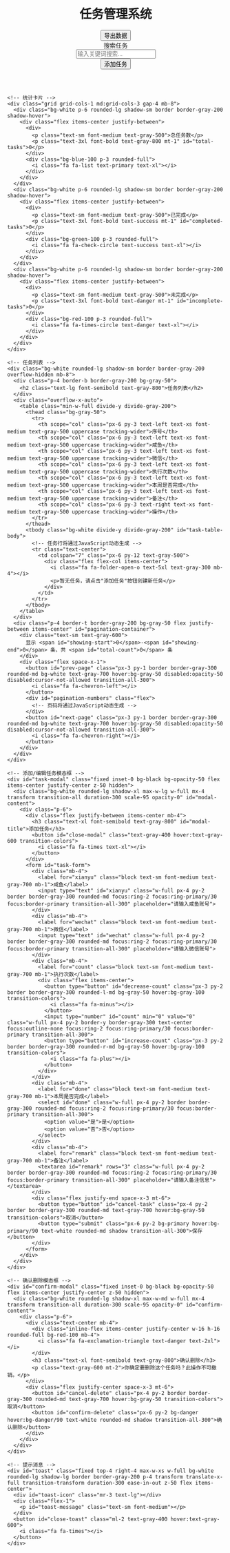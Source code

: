 <!DOCTYPE html>
<html lang="zh-CN">
<head>
  <meta charset="UTF-8">
  <meta name="viewport" content="width=device-width, initial-scale=1.0">
  <title>任务管理系统</title>
  <script src="https://cdn.tailwindcss.com"></script>
  <link href="https://cdn.jsdelivr.net/npm/font-awesome@4.7.0/css/font-awesome.min.css" rel="stylesheet">
  <link href="https://cdn.jsdelivr.net/npm/font-awesome@4.7.0/css/font-awesome.min.css" rel="stylesheet">
  <script>
    tailwind.config = {
      theme: {
        extend: {
          colors: {
            primary: '#3b82f6',
            secondary: '#64748b',
            success: '#10b981',
            danger: '#ef4444',
            warning: '#f59e0b',
            info: '#06b6d4',
            light: '#f8fafc',
            dark: '#1e293b',
          },
          fontFamily: {
            inter: ['Inter', 'sans-serif'],
          },
        },
      }
    }
  </script>
  <style type="text/tailwindcss">
    @layer utilities {
      .content-auto {
        content-visibility: auto;
      }
      .transition-all-300 {
        transition: all 300ms ease-in-out;
      }
      .shadow-hover {
        transition: box-shadow 0.3s ease;
      }
      .shadow-hover:hover {
        box-shadow: 0 10px 25px -5px rgba(0, 0, 0, 0.1), 0 8px 10px -6px rgba(0, 0, 0, 0.1);
      }
    }
  </style>
</head>
<body class="bg-gray-50 font-inter">
  <div id="app" class="container mx-auto px-4 py-8 max-w-6xl">
    <!-- 顶部导航 -->
    <header class="mb-8">
      <div class="flex flex-col md:flex-row md:items-center justify-between mb-4">
        <h1 class="text-[clamp(1.5rem,3vw,2.5rem)] font-bold text-gray-800">
          <i class="fa fa-tasks text-primary mr-2"></i>任务管理系统
        </h1>
        <div class="mt-4 md:mt-0">
          <span class="text-gray-600 text-sm" id="current-date"></span>
          <button id="export-btn" class="ml-4 bg-primary hover:bg-primary/90 text-white px-4 py-2 rounded-md shadow transition-all-300 flex items-center">
            <i class="fa fa-download mr-2"></i>导出数据
          </button>
        </div>
      </div>
      <div class="bg-white p-4 rounded-lg shadow-sm border border-gray-200">
        <div class="flex flex-col md:flex-row gap-4">
          <div class="flex-1">
            <label class="block text-sm font-medium text-gray-700 mb-1">搜索任务</label>
            <div class="relative">
              <input type="text" id="search-input" placeholder="输入关键词搜索..." class="w-full pl-10 pr-4 py-2 border border-gray-300 rounded-md focus:ring-2 focus:ring-primary/30 focus:border-primary transition-all-300">
              <i class="fa fa-search absolute left-3 top-1/2 transform -translate-y-1/2 text-gray-400"></i>
            </div>
          </div>
          <div class="flex items-end">
            <button id="add-task-btn" class="w-full md:w-auto bg-primary hover:bg-primary/90 text-white px-6 py-2 rounded-md shadow transition-all-300 flex items-center justify-center">
              <i class="fa fa-plus-circle mr-2"></i>添加任务
            </button>
          </div>
        </div>
      </div>
    </header>

    <!-- 统计卡片 -->
    <div class="grid grid-cols-1 md:grid-cols-3 gap-4 mb-8">
      <div class="bg-white p-6 rounded-lg shadow-sm border border-gray-200 shadow-hover">
        <div class="flex items-center justify-between">
          <div>
            <p class="text-sm font-medium text-gray-500">总任务数</p>
            <p class="text-3xl font-bold text-gray-800 mt-1" id="total-tasks">0</p>
          </div>
          <div class="bg-blue-100 p-3 rounded-full">
            <i class="fa fa-list text-primary text-xl"></i>
          </div>
        </div>
      </div>
      <div class="bg-white p-6 rounded-lg shadow-sm border border-gray-200 shadow-hover">
        <div class="flex items-center justify-between">
          <div>
            <p class="text-sm font-medium text-gray-500">已完成</p>
            <p class="text-3xl font-bold text-success mt-1" id="completed-tasks">0</p>
          </div>
          <div class="bg-green-100 p-3 rounded-full">
            <i class="fa fa-check-circle text-success text-xl"></i>
          </div>
        </div>
      </div>
      <div class="bg-white p-6 rounded-lg shadow-sm border border-gray-200 shadow-hover">
        <div class="flex items-center justify-between">
          <div>
            <p class="text-sm font-medium text-gray-500">未完成</p>
            <p class="text-3xl font-bold text-danger mt-1" id="incomplete-tasks">0</p>
          </div>
          <div class="bg-red-100 p-3 rounded-full">
            <i class="fa fa-times-circle text-danger text-xl"></i>
          </div>
        </div>
      </div>
    </div>

    <!-- 任务列表 -->
    <div class="bg-white rounded-lg shadow-sm border border-gray-200 overflow-hidden mb-8">
      <div class="p-4 border-b border-gray-200 bg-gray-50">
        <h2 class="text-lg font-semibold text-gray-800">任务列表</h2>
      </div>
      <div class="overflow-x-auto">
        <table class="min-w-full divide-y divide-gray-200">
          <thead class="bg-gray-50">
            <tr>
              <th scope="col" class="px-6 py-3 text-left text-xs font-medium text-gray-500 uppercase tracking-wider">序号</th>
              <th scope="col" class="px-6 py-3 text-left text-xs font-medium text-gray-500 uppercase tracking-wider">咸鱼</th>
              <th scope="col" class="px-6 py-3 text-left text-xs font-medium text-gray-500 uppercase tracking-wider">微信</th>
              <th scope="col" class="px-6 py-3 text-left text-xs font-medium text-gray-500 uppercase tracking-wider">执行次数</th>
              <th scope="col" class="px-6 py-3 text-left text-xs font-medium text-gray-500 uppercase tracking-wider">本周是否完成</th>
              <th scope="col" class="px-6 py-3 text-left text-xs font-medium text-gray-500 uppercase tracking-wider">备注</th>
              <th scope="col" class="px-6 py-3 text-right text-xs font-medium text-gray-500 uppercase tracking-wider">操作</th>
            </tr>
          </thead>
          <tbody class="bg-white divide-y divide-gray-200" id="task-table-body">
            <!-- 任务行将通过JavaScript动态生成 -->
            <tr class="text-center">
              <td colspan="7" class="px-6 py-12 text-gray-500">
                <div class="flex flex-col items-center">
                  <i class="fa fa-folder-open-o text-5xl text-gray-300 mb-4"></i>
                  <p>暂无任务，请点击"添加任务"按钮创建新任务</p>
                </div>
              </td>
            </tr>
          </tbody>
        </table>
      </div>
      <div class="p-4 border-t border-gray-200 bg-gray-50 flex justify-between items-center" id="pagination-container">
        <div class="text-sm text-gray-600">
          显示 <span id="showing-start">0</span>-<span id="showing-end">0</span> 条，共 <span id="total-count">0</span> 条
        </div>
        <div class="flex space-x-1">
          <button id="prev-page" class="px-3 py-1 border border-gray-300 rounded-md bg-white text-gray-700 hover:bg-gray-50 disabled:opacity-50 disabled:cursor-not-allowed transition-all-300">
            <i class="fa fa-chevron-left"></i>
          </button>
          <div id="pagination-numbers" class="flex">
            <!-- 页码将通过JavaScript动态生成 -->
          </div>
          <button id="next-page" class="px-3 py-1 border border-gray-300 rounded-md bg-white text-gray-700 hover:bg-gray-50 disabled:opacity-50 disabled:cursor-not-allowed transition-all-300">
            <i class="fa fa-chevron-right"></i>
          </button>
        </div>
      </div>
    </div>

    <!-- 添加/编辑任务模态框 -->
    <div id="task-modal" class="fixed inset-0 bg-black bg-opacity-50 flex items-center justify-center z-50 hidden">
      <div class="bg-white rounded-lg shadow-xl max-w-lg w-full mx-4 transform transition-all duration-300 scale-95 opacity-0" id="modal-content">
        <div class="p-6">
          <div class="flex justify-between items-center mb-4">
            <h3 class="text-xl font-semibold text-gray-800" id="modal-title">添加任务</h3>
            <button id="close-modal" class="text-gray-400 hover:text-gray-600 transition-colors">
              <i class="fa fa-times text-xl"></i>
            </button>
          </div>
          <form id="task-form">
            <div class="mb-4">
              <label for="xianyu" class="block text-sm font-medium text-gray-700 mb-1">咸鱼</label>
              <input type="text" id="xianyu" class="w-full px-4 py-2 border border-gray-300 rounded-md focus:ring-2 focus:ring-primary/30 focus:border-primary transition-all-300" placeholder="请输入咸鱼账号">
            </div>
            <div class="mb-4">
              <label for="wechat" class="block text-sm font-medium text-gray-700 mb-1">微信</label>
              <input type="text" id="wechat" class="w-full px-4 py-2 border border-gray-300 rounded-md focus:ring-2 focus:ring-primary/30 focus:border-primary transition-all-300" placeholder="请输入微信账号">
            </div>
            <div class="mb-4">
              <label for="count" class="block text-sm font-medium text-gray-700 mb-1">执行次数</label>
              <div class="flex items-center">
                <button type="button" id="decrease-count" class="px-3 py-2 border border-gray-300 rounded-l-md bg-gray-50 hover:bg-gray-100 transition-colors">
                  <i class="fa fa-minus"></i>
                </button>
                <input type="number" id="count" min="0" value="0" class="w-full px-4 py-2 border-y border-gray-300 text-center focus:outline-none focus:ring-2 focus:ring-primary/30 focus:border-primary transition-all-300">
                <button type="button" id="increase-count" class="px-3 py-2 border border-gray-300 rounded-r-md bg-gray-50 hover:bg-gray-100 transition-colors">
                  <i class="fa fa-plus"></i>
                </button>
              </div>
            </div>
            <div class="mb-4">
              <label for="done" class="block text-sm font-medium text-gray-700 mb-1">本周是否完成</label>
              <select id="done" class="w-full px-4 py-2 border border-gray-300 rounded-md focus:ring-2 focus:ring-primary/30 focus:border-primary transition-all-300">
                <option value="是">是</option>
                <option value="否">否</option>
              </select>
            </div>
            <div class="mb-4">
              <label for="remark" class="block text-sm font-medium text-gray-700 mb-1">备注</label>
              <textarea id="remark" rows="3" class="w-full px-4 py-2 border border-gray-300 rounded-md focus:ring-2 focus:ring-primary/30 focus:border-primary transition-all-300" placeholder="请输入备注信息"></textarea>
            </div>
            <div class="flex justify-end space-x-3 mt-6">
              <button type="button" id="cancel-task" class="px-4 py-2 border border-gray-300 rounded-md text-gray-700 hover:bg-gray-50 transition-colors">取消</button>
              <button type="submit" class="px-6 py-2 bg-primary hover:bg-primary/90 text-white rounded-md shadow transition-all-300">保存</button>
            </div>
          </form>
        </div>
      </div>
    </div>

    <!-- 确认删除模态框 -->
    <div id="confirm-modal" class="fixed inset-0 bg-black bg-opacity-50 flex items-center justify-center z-50 hidden">
      <div class="bg-white rounded-lg shadow-xl max-w-md w-full mx-4 transform transition-all duration-300 scale-95 opacity-0" id="confirm-content">
        <div class="p-6">
          <div class="text-center mb-4">
            <div class="inline-flex items-center justify-center w-16 h-16 rounded-full bg-red-100 mb-4">
              <i class="fa fa-exclamation-triangle text-danger text-2xl"></i>
            </div>
            <h3 class="text-xl font-semibold text-gray-800">确认删除</h3>
            <p class="text-gray-600 mt-2">你确定要删除这个任务吗？此操作不可撤销。</p>
          </div>
          <div class="flex justify-center space-x-3 mt-6">
            <button id="cancel-delete" class="px-4 py-2 border border-gray-300 rounded-md text-gray-700 hover:bg-gray-50 transition-colors">取消</button>
            <button id="confirm-delete" class="px-6 py-2 bg-danger hover:bg-danger/90 text-white rounded-md shadow transition-all-300">确认删除</button>
          </div>
        </div>
      </div>
    </div>

    <!-- 提示消息 -->
    <div id="toast" class="fixed top-4 right-4 max-w-xs w-full bg-white rounded-lg shadow-lg border border-gray-200 p-4 transform translate-x-full transition-transform duration-300 ease-in-out z-50 flex items-center">
      <div id="toast-icon" class="mr-3 text-lg"></div>
      <div class="flex-1">
        <p id="toast-message" class="text-sm font-medium"></p>
      </div>
      <button id="close-toast" class="ml-2 text-gray-400 hover:text-gray-600">
        <i class="fa fa-times"></i>
      </button>
    </div>
  </div>

  <script src="script.js"></script>
</body>
</html>    
